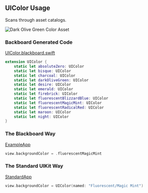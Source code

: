 ## UIColor Usage

Scans through asset catalogs.

![Dark Olive Green Color Asset](Images/ColorAssetDarkOliveGreen.png)

### Backboard Generated Code

[UIColor.blackboard.swift](/ExampleApp/Source/Generated/UIColor.blackboard.swift)

```swift
extension UIColor {
    static let absoluteZero: UIColor
    static let bisque: UIColor
    static let charcoal: UIColor
    static let darkOliveGreen: UIColor
    static let desire: UIColor
    static let emerald: UIColor
    static let firebrick: UIColor
    static let fluorescentBlizzardBlue: UIColor
    static let fluorescentMagicMint: UIColor
    static let fluorescentRadicalRed: UIColor
    static let maroon: UIColor
    static let night: UIColor    
}
```

### The Blackboard Way

[ExampleApp](/ExampleApp/Source/FooterViewController.swift#L43)
```swift
view.backgroundColor = .fluorescentMagicMint
```

### The Standard UIKit Way

[StandardApp](/StandardApp/Source/FooterViewController.swift#L43)
```swift
view.backgroundColor = UIColor(named: "Fluorescent/Magic Mint")
```

